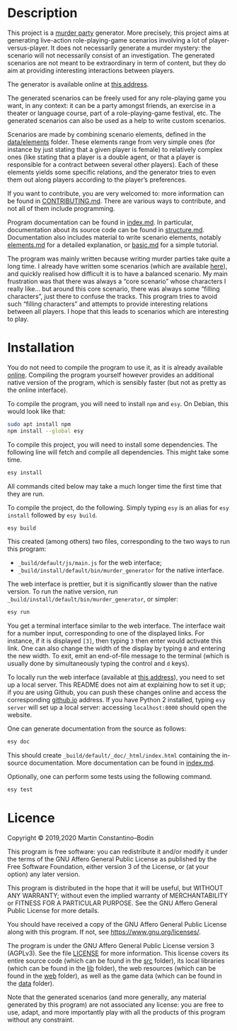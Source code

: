 
# Description

This project is a [murder party](https://en.wikipedia.org/wiki/Murder_mystery_game) generator.
More precisely, this project aims at generating live-action role-playing-game scenarios involving a lot of player-versus-player.
It does not necessarily generate a murder mystery: the scenario will not necessarily consist of an investigation.
The generated scenarios are not meant to be extraordinary in term of content, but they do aim at providing interesting interactions between players.

The generator is available online at [this address](https://mbodin.github.io/murder-generator/).

The generated scenarios can be freely used for any role-playing game you want, in any context: it can be a party amongst friends, an exercise in a theater or language course, part of a role-playing-game festival, etc.
The generated scenarios can also be used as a help to write custom scenarios.

Scenarios are made by combining scenario elements, defined in the [data/elements](./data/elements) folder.
These elements range from very simple ones (for instance by just stating that a given player is female) to relatively complex ones (like stating that a player is a double agent, or that a player is responsible for a contract between several other players).
Each of these elements yields some specific relations, and the generator tries to even them out along players according to the player’s preferences.

If you want to contribute, you are very welcomed to: more information can be found in [CONTRIBUTING.md](./CONTRIBUTING.md).
There are various ways to contribute, and not all of them include programming.

Program documentation can be found in [index.md](./doc/index.md).
In particular, documentation about its source code can be found in [structure.md](./doc/references/structure.md).
Documentation also includes material to write scenario elements, notably [elements.md](./doc/explanations/elements.md) for a detailed explanation, or [basic.md](./doc/tutorials/basic.md) for a simple tutorial.

The program was mainly written because writing murder parties take quite a long time.
I already have written some scenarios (which are available [here](https://github.com/Mbodin/murders)), and quickly realised how difficult it is to have a balanced scenario.
My main frustration was that there was always a “core scenario” whose characters I really like… but around this core scenario, there was always some “filling characters”, just there to confuse the tracks.
This program tries to avoid such “filling characters” and attempts to provide interesting relations between all players.
I hope that this leads to scenarios which are interesting to play.

# Installation

You do not need to compile the program to use it, as it is already available [online](https://mbodin.github.io/murder-generator/).
Compiling the program yourself however provides an additional native version of the program, which is sensibly faster (but not as pretty as the online interface).

To compile the program, you will need to install `npm` and `esy`.
On Debian, this would look like that:
```bash
sudo apt install npm
npm install --global esy
```

To compile this project, you will need to install some dependencies.
The following line will fetch and compile all dependencies.  This might take some time.
```bash
esy install
```
All commands cited below may take a much longer time the first time that they are run.

To compile the project, do the following.
Simply typing `esy` is an alias for `esy install` followed by `esy build`.
```bash
esy build
```
This created (among others) two files, corresponding to the two ways to run this program:
- `_build/default/js/main.js` for the web interface;
- `_build/install/default/bin/murder_generator` for the native interface.

The web interface is prettier, but it is significantly slower than the native version.
To run the native version, run `_build/install/default/bin/murder_generator`, or simpler:
```bash
esy run
```
You get a terminal interface similar to the web interface.
The interface wait for a number input, corresponding to one of the displayed links.
For instance, if it is displayed `[3]`, then typing `3` then enter would activate this link.
One can also change the width of the display by typing `0` and entering the new width.
To exit, emit an end-of-file message to the terminal (which is usually done by simultaneously typing the control and `d` keys).

To locally run the web interface (available at [this address](https://mbodin.github.io/murder-generator/)), you need to set up a local server.
This README does not aim at explaining how to set it up; if you are using Github, you can push these changes online and access the corresponding [github.io](https://github.io) address.
If you have Python 2 installed, typing `esy server` will set up a local server: accessing `localhost:8000` should open the website.

One can generate documentation from the source as follows:
```bash
esy doc
```
This should create `_build/default/_doc/_html/index.html` containing the in-source documentation.
More documentation can be found in [index.md](./doc/index.md).

Optionally, one can perform some tests using the following command.
```bash
esy test
```

# Licence

Copyright © 2019,2020 Martin Constantino–Bodin

This program is free software: you can redistribute it and/or modify it under the terms of the GNU Affero General Public License as published by the Free Software Foundation, either version 3 of the License, or (at your option) any later version.

This program is distributed in the hope that it will be useful, but WITHOUT ANY WARRANTY; without even the implied warranty of MERCHANTABILITY or FITNESS FOR A PARTICULAR PURPOSE.
See the GNU Affero General Public License for more details.

You should have received a copy of the GNU Affero General Public License along with this program.  If not, see <https://www.gnu.org/licenses/>.

The program is under the GNU Affero General Public License version 3 (AGPLv3).
See the file [LICENSE](./LICENSE) for more information.
This license covers its entire source code (which can be found in the [src](./src) folder), its local libraries (which can be found in the [lib](./lib) folder), the web resources (which can be found in the [web](./web) folder), as well as the game data (which can be found in the [data](./data) folder).

Note that the generated scenarios (and more generally, any material generated by this program) are not associated any license: you are free to use, adapt, and more importantly play with all the products of this program without any constraint.

